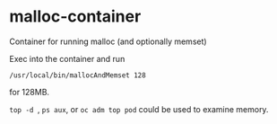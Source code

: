 # malloc-container
Container for running malloc (and optionally memset)

Exec into the container and run 
```
/usr/local/bin/mallocAndMemset 128
```
for 128MB.

`top -d `, `ps aux`, or `oc adm top pod` could be used to examine memory.
